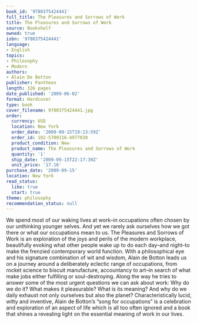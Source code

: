 ```yaml
---
book_id: '9780375424441'
full_title: The Pleasures and Sorrows of Work
title: The Pleasures and Sorrows of Work
source: Bookshelf
owned: true
isbn: '9780375424441'
language:
- English
topics:
- Philosophy
- Modern
authors:
- Alain De Botton
publisher: Pantheon
length: 326 pages
date_published: '2009-06-02'
format: Hardcover
type: book
cover_filename: 9780375424441.jpg
order:
  currency: USD
  location: New York
  order_date: '2009-09-15T19:13:59Z'
  order_id: 102-5709116-4977020
  product_condition: New
  product_name: The Pleasures and Sorrows of Work
  quantity: '1'
  ship_date: '2009-09-15T22:17:30Z'
  unit_price: '17.16'
purchase_date: '2009-09-15'
location: New York
read_status:
  like: true
  start: true
theme: philosophy
recommendation_status: null
---
```

We spend most of our waking lives at work–in occupations often chosen by our unthinking younger selves. And yet we rarely ask ourselves how we got there or what our occupations mean to us.
The Pleasures and Sorrows of Work is an exploration of the joys and perils of the modern workplace, beautifully evoking what other people wake up to do each day–and night–to make the frenzied contemporary world function. With a philosophical eye and his signature combination of wit and wisdom, Alain de Botton leads us on a journey around a deliberately eclectic range of occupations, from rocket science to biscuit manufacture, accountancy to art–in search of what make jobs either fulfilling or soul-destroying.
Along the way he tries to answer some of the most urgent questions we can ask about work: Why do we do it? What makes it pleasurable? What is its meaning? And why do we daily exhaust not only ourselves but also the planet? Characteristically lucid, witty and inventive, Alain de Botton’s “song for occupations” is a celebration and exploration of an aspect of life which is all too often ignored and a book that shines a revealing light on the essential meaning of work in our lives.
